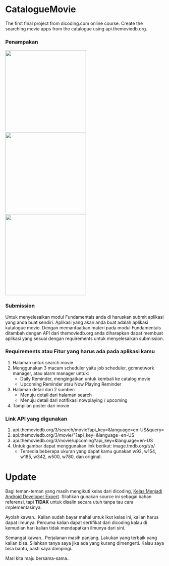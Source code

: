 # CatalogueMovie
The first final project from dicoding.com online course. Create the searching movie apps from the catalogue using api.themoviedb.org.

### Penampakan
<img src="https://github.com/omrobbie/CatalogueMovie/blob/master/screenshot/Screenshot_1516762422.png" width="256">&nbsp;&nbsp;&nbsp;<img src="https://github.com/omrobbie/CatalogueMovie/blob/master/screenshot/Screenshot_1516762430.png" width="256">&nbsp;&nbsp;&nbsp;<img src="https://github.com/omrobbie/CatalogueMovie/blob/master/screenshot/Screenshot_1516762473.png" width="256">

### Submission
Untuk menyelesaikan modul Fundamentals anda di haruskan submit aplikasi yang anda buat sendiri. Aplikasi yang akan anda buat adalah aplikasi katalogue movie. Dengan memanfaatkan materi pada modul Fundamentals ditambah dengan API dari themoviedb.org anda diharapkan dapat membuat aplikasi yang sesuai dengan requirements untuk menyelesaikan submission.

### Requirements atau Fitur yang harus ada pada aplikasi kamu
1. Halaman untuk search movie
2. Menggunakan 3 macam scheduler yaitu job scheduler,  gcmnetwork manager, atau alarm manager untuk:
    * Daily Reminder, mengingatkan untuk kembali ke catalog movie
    * Upcoming Reminder atau Now Playing Reminder
3. Halaman detail dari 2 sumber:
    * Menuju detail dari halaman search
    * Menuju detail dari notifikasi nowplaying / upcoming
4. Tampilan poster dari movie

### Link API yang digunakan
1. api.themoviedb.org/3/search/movie?api_key=<API KEY KAMU>&language=en-US&query=<INPUTAN NAMA MOVIE>
2. api.themoviedb.org/3/movie/"<ID MOVIE>?api_key=<API KEY KAMU>&language=en-US
3. api.themoviedb.org/3/movie/upcoming?api_key=<API KEY KAMU>&language=en-US
4. Untuk gambar dapat menggunakan link berikut: image.tmdb.org/t/p/
    * Tersedia beberapa ukuran yang dapat kamu gunakan w92, w154, w185, w342, w500, w780, dan original.

# Update
Bagi teman-teman yang masih mengikuti kelas dari dicoding, [Kelas Menjadi Android Developer Expert](https://www.dicoding.com/academies/14 "klik untuk melihat kelas"). Silahkan gunakan source ini sebagai bahan referensi, tapi **TIDAK** untuk disalin secara utuh tanpa tau cara implementasinya.

Ayolah kawan.. Kalian sudah bayar mahal untuk ikut kelas ini, kalian harus dapat ilmunya. Percuma kalian dapat sertifikat dari dicoding kalau di kemudian hari kalian tidak mendapatkan ilmunya dari sini.

Semangat kawan.. Perjalanan masih panjang. Lakukan yang terbaik yang kalian bisa. Silahkan tanya saya jika ada yang kurang dimengerti. Kalau saya bisa bantu, pasti saya dampingi.

Mari kita maju bersama-sama..
